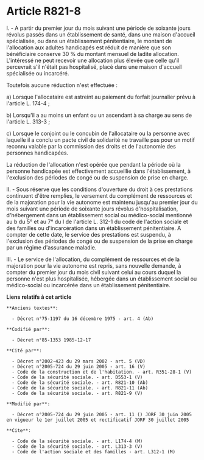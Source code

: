 # Article R821-8

I. - A partir du premier jour du mois suivant une période de soixante jours révolus passés dans un établissement de santé,
dans une maison d'accueil spécialisée, ou dans un établissement pénitentiaire, le montant de l'allocation aux adultes
handicapés est réduit de manière que son bénéficiaire conserve 30 % du montant mensuel de ladite allocation. L'intéressé ne
peut recevoir une allocation plus élevée que celle qu'il percevrait s'il n'était pas hospitalisé, placé dans une maison
d'accueil spécialisée ou incarcéré.

Toutefois aucune réduction n'est effectuée :

a) Lorsque l'allocataire est astreint au paiement du forfait journalier prévu à l'article L. 174-4 ;

b) Lorsqu'il a au moins un enfant ou un ascendant à sa charge au sens de l'article L. 313-3 ;

c) Lorsque le conjoint ou le concubin de l'allocataire ou la personne avec laquelle il a conclu un pacte civil de solidarité
ne travaille pas pour un motif reconnu valable par la commission des droits et de l'autonomie des personnes handicapées.

La réduction de l'allocation n'est opérée que pendant la période où la personne handicapée est effectivement accueillie dans
l'établissement, à l'exclusion des périodes de congé ou de suspension de prise en charge.

II. - Sous réserve que les conditions d'ouverture du droit à ces prestations continuent d'être remplies, le versement du
complément de ressources et de la majoration pour la vie autonome est maintenu jusqu'au premier jour du mois suivant une
période de soixante jours révolus d'hospitalisation, d'hébergement dans un établissement social ou médico-social mentionné au
b du 5° et au 7° du I de l'article L. 312-1 du code de l'action sociale et des familles ou d'incarcération dans un
établissement pénitentiaire. A compter de cette date, le service des prestations est suspendu, à l'exclusion des périodes de
congé ou de suspension de la prise en charge par un régime d'assurance maladie.

III. - Le service de l'allocation, du complément de ressources et de la majoration pour la vie autonome est repris, sans
nouvelle demande, à compter du premier jour du mois civil suivant celui au cours duquel la personne n'est plus hospitalisée,
hébergée dans un établissement social ou médico-social ou incarcérée dans un établissement pénitentiaire.

**Liens relatifs à cet article**

	**Anciens textes**:

	  - Décret n°75-1197 du 16 décembre 1975 - art. 4 (Ab)

	**Codifié par**:

	  - Décret n°85-1353 1985-12-17

	**Cité par**:

	  - Décret n°2002-423 du 29 mars 2002 - art. 5 (VD)
	  - Décret n°2005-724 du 29 juin 2005 - art. 16 (V)
	  - Code de la construction et de l'habitation. - art. R351-28-1 (V)
	  - Code de la sécurité sociale. - art. D553-1 (V)
	  - Code de la sécurité sociale. - art. R821-10 (Ab)
	  - Code de la sécurité sociale. - art. R821-11 (Ab)
	  - Code de la sécurité sociale. - art. R821-9 (V)

	**Modifié par**:

	  - Décret n°2005-724 du 29 juin 2005 - art. 11 () JORF 30 juin 2005 en vigueur le 1er juillet 2005 et rectificatif JORF 30 juillet 2005

	**Cite**:

	  - Code de la sécurité sociale. - art. L174-4 (M)
	  - Code de la sécurité sociale. - art. L313-3 (V)
	  - Code de l'action sociale et des familles - art. L312-1 (M)
